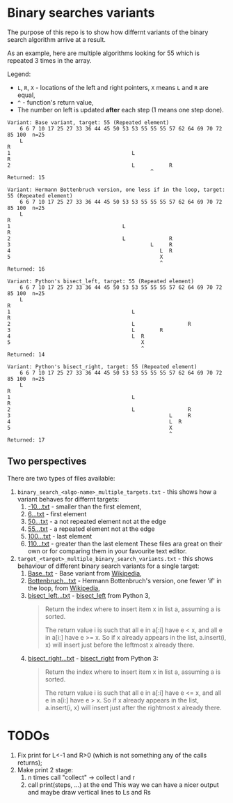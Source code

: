 # Binary searches variants

The purpose of this repo is to show how differnt variants of the binary search algorithm arrive at a result.

As an example, here are multiple algorithms looking for 55 which is repeated 3 times in the array.

Legend:
 * `L`, `R`, `X` - locations of the left and right pointers, `X` means `L` and `R` are equal,
 * `^` - function's return value,
 * The number on left is updated **after** each step (1 means one step done).
```
Variant: Base variant, target: 55 (Repeated element)
    6 6 7 10 17 25 27 33 36 44 45 50 53 53 55 55 55 57 62 64 69 70 72 85 100  n=25
    L                                                                    R  
1                                       L                                R  
2                                       L           R                       
                                              ^                             
Returned: 15

Variant: Hermann Bottenbruch version, one less if in the loop, target: 55 (Repeated element)
    6 6 7 10 17 25 27 33 36 44 45 50 53 53 55 55 55 57 62 64 69 70 72 85 100  n=25
    L                                                                    R  
1                                    L                                   R  
2                                    L              R                       
3                                             L     R                       
4                                                L  R                       
5                                                X                          
                                                 ^                          
Returned: 16

Variant: Python's bisect_left, target: 55 (Repeated element)
    6 6 7 10 17 25 27 33 36 44 45 50 53 53 55 55 55 57 62 64 69 70 72 85 100  n=25
    L                                                                        R
1                                       L                                    R
2                                       L                 R                 
3                                       L        R                          
4                                       L  R                                
5                                          X                                
                                           ^                                
Returned: 14

Variant: Python's bisect_right, target: 55 (Repeated element)
    6 6 7 10 17 25 27 33 36 44 45 50 53 53 55 55 55 57 62 64 69 70 72 85 100  n=25
    L                                                                        R
1                                       L                                    R
2                                       L                 R                 
3                                                   L     R                 
4                                                   L  R                    
5                                                   X                       
                                                    ^                       
Returned: 17
```
## Two perspectives

There are two types of files available:
1. `binary_search_<algo-name>_multiple_targets.txt` - this shows how a variant behaves for differnt targets:
   1. [-10...txt](src/binary_searches_ascii/outputs/target_-10_multiple_binary_search_variants.txt) - smaller than the first element,
   2. [6...txt](src/binary_searches_ascii/outputs/target_6_multiple_binary_search_variants.txt) - first element
   3. [50...txt](src/binary_searches_ascii/outputs/target_50_multiple_binary_search_variants.txt)  - a not repeated element not at the edge
   4. [55...txt](src/binary_searches_ascii/outputs/target_55_multiple_binary_search_variants.txt)  - a repeated element not at the edge
   5. [100...txt](src/binary_searches_ascii/outputs/target_100_multiple_binary_search_variants.txt) - last element
   6. [110...txt](src/binary_searches_ascii/outputs/target_110_multiple_binary_search_variants.txt) - greater than the last element
   These files ara great on their own or for comparing them in your favourite text editor. 
2. `target_<target>_multiple_binary_search_variants.txt` - this shows behaviour of different binary search variants for a single target:
   1. [Base..txt](src/binary_searches_ascii/outputs/binary_search_base_multiple_targets.txt) - Base variant from [Wikipedia](https://en.wikipedia.org/wiki/Binary_search),
   2. [Bottenbruch...txt](src/binary_searches_ascii/outputs/binary_search_Bottenbruch_multiple_targets.txt) - Hermann Bottenbruch's version, one fewer 'if' in the loop, from [Wikipedia](https://en.wikipedia.org/wiki/Binary_search),
   3. [bisect_left...txt](src/binary_searches_ascii/outputs/binary_search_bisect_left_python_multiple_targets.txt) - [bisect_left](https://github.com/python/cpython/blob/main/Lib/bisect.py) from Python 3, 
      > Return the index where to insert item x in list a, assuming a is sorted.
      >
      > The return value i is such that all e in a[:i] have e < x, and all e in
        a[i:] have e >= x.  So if x already appears in the list, a.insert(i, x) will
        insert just before the leftmost x already there.
   4. [bisect_right...txt](src/binary_searches_ascii/outputs/binary_search_bisect_left_python_multiple_targets.txt) - [bisect_right](https://github.com/python/cpython/blob/main/Lib/bisect.py) from Python 3:
      > Return the index where to insert item x in list a, assuming a is sorted.
      >
      > The return value i is such that all e in a[:i] have e <= x, and all e in
        a[i:] have e > x.  So if x already appears in the list, a.insert(i, x) will
        insert just after the rightmost x already there.




# TODOs

1. Fix print for L<-1 and R>0 (which is not something any of the calls returns);
2. Make print 2 stage:
   1. n times call "collect" -> collect l and r 
   2. call print(steps, ...) at the end 
   This way we can have a nicer output and maybe draw vertical lines to Ls and Rs  